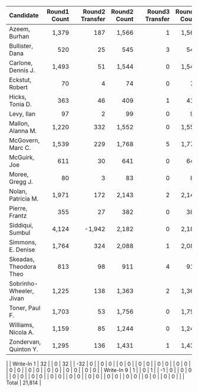 |               Candidate | Round1 Count |   | Round2 Transfer | Round2 Count |   | Round3 Transfer | Round3 Count |   | Round4 Transfer | Round4 Count |   | Round5 Transfer | Round5 Count |   | Round6 Transfer | Round6 Count |   | Round7 Transfer | Round7 Count |   | Round8 Transfer | Round8 Count |   | Round9 Transfer | Round9 Count |   | Round10 Transfer | Round10 Count |   | Round11 Transfer | Round11 Count |   | Round12 Transfer | Round12 Count |   | Round13 Transfer | Round13 Count |
|:------------------------|-------------:|--:|----------------:|-------------:|--:|----------------:|-------------:|--:|----------------:|-------------:|--:|----------------:|-------------:|--:|----------------:|-------------:|--:|----------------:|-------------:|--:|----------------:|-------------:|--:|----------------:|-------------:|--:|-----------------:|--------------:|--:|-----------------:|--------------:|--:|-----------------:|--------------:|--:|-----------------:|--------------:|
|           Azeem, Burhan |        1,379 |   |             187 |        1,566 |   |               1 |        1,567 |   |               2 |        1,569 |   |               1 |        1,570 |   |               4 |        1,574 |   |              15 |        1,589 |   |              54 |        1,643 |   |             100 |        1,743 |   |               67 |         1,810 |   |              145 |         1,955 |   |              153 |         2,108 |   |               74 |         2,182 |
|         Bullister, Dana |          520 |   |              25 |          545 |   |               3 |          548 |   |              10 |          558 |   |               3 |          561 |   |              13 |          574 |   |               8 |          582 |   |              17 |          599 |   |            -599 |            0 |   |                0 |             0 |   |                0 |             0 |   |                0 |             0 |   |                0 |             0 |
|      Carlone, Dennis J. |        1,493 |   |              51 |        1,544 |   |               0 |        1,544 |   |               6 |        1,550 |   |               4 |        1,554 |   |               6 |        1,560 |   |               9 |        1,569 |   |              11 |        1,580 |   |              83 |        1,663 |   |               39 |         1,702 |   |               60 |         1,762 |   |              420 |         2,182 |   |                0 |         2,182 |
|         Eckstut, Robert |           70 |   |               4 |           74 |   |               0 |           74 |   |             -74 |            0 |   |               0 |            0 |   |               0 |            0 |   |               0 |            0 |   |               0 |            0 |   |               0 |            0 |   |                0 |             0 |   |                0 |             0 |   |                0 |             0 |   |                0 |             0 |
|         Hicks, Tonia D. |          363 |   |              46 |          409 |   |               1 |          410 |   |               9 |          419 |   |               1 |          420 |   |               5 |          425 |   |              24 |          449 |   |            -449 |            0 |   |               0 |            0 |   |                0 |             0 |   |                0 |             0 |   |                0 |             0 |   |                0 |             0 |
|              Levy, Ilan |           97 |   |               2 |           99 |   |               0 |           99 |   |               2 |          101 |   |               2 |          103 |   |            -103 |            0 |   |               0 |            0 |   |               0 |            0 |   |               0 |            0 |   |                0 |             0 |   |                0 |             0 |   |                0 |             0 |   |                0 |             0 |
|       Mallon, Alanna M. |        1,220 |   |             332 |        1,552 |   |               0 |        1,552 |   |               4 |        1,556 |   |               6 |        1,562 |   |               5 |        1,567 |   |              31 |        1,598 |   |              43 |        1,641 |   |              72 |        1,713 |   |               92 |         1,805 |   |              109 |         1,914 |   |              169 |         2,083 |   |               99 |         2,182 |
|       McGovern, Marc C. |        1,539 |   |             229 |        1,768 |   |               5 |        1,773 |   |               3 |        1,776 |   |               9 |        1,785 |   |               5 |        1,790 |   |              44 |        1,834 |   |              21 |        1,855 |   |              32 |        1,887 |   |               86 |         1,973 |   |               82 |         2,055 |   |              127 |         2,182 |   |                0 |         2,182 |
|            McGuirk, Joe |          611 |   |              30 |          641 |   |               0 |          641 |   |               4 |          645 |   |              14 |          659 |   |               6 |          665 |   |              17 |          682 |   |              14 |          696 |   |              31 |          727 |   |             -727 |             0 |   |                0 |             0 |   |                0 |             0 |   |                0 |             0 |
|         Moree, Gregg J. |           80 |   |               3 |           83 |   |               0 |           83 |   |               1 |           84 |   |             -84 |            0 |   |               0 |            0 |   |               0 |            0 |   |               0 |            0 |   |               0 |            0 |   |                0 |             0 |   |                0 |             0 |   |                0 |             0 |   |                0 |             0 |
|      Nolan, Patricia M. |        1,971 |   |             172 |        2,143 |   |               2 |        2,145 |   |               6 |        2,151 |   |               8 |        2,159 |   |               8 |        2,167 |   |              11 |        2,178 |   |               4 |        2,182 |   |               0 |        2,182 |   |                0 |         2,182 |   |                0 |         2,182 |   |                0 |         2,182 |   |                0 |         2,182 |
|          Pierre, Frantz |          355 |   |              27 |          382 |   |               0 |          382 |   |               0 |          382 |   |               2 |          384 |   |               0 |          384 |   |            -384 |            0 |   |               0 |            0 |   |               0 |            0 |   |                0 |             0 |   |                0 |             0 |   |                0 |             0 |   |                0 |             0 |
|        Siddiqui, Sumbul |        4,124 |   |          -1,942 |        2,182 |   |               0 |        2,182 |   |               0 |        2,182 |   |               0 |        2,182 |   |               0 |        2,182 |   |               0 |        2,182 |   |               0 |        2,182 |   |               0 |        2,182 |   |                0 |         2,182 |   |                0 |         2,182 |   |                0 |         2,182 |   |                0 |         2,182 |
|      Simmons, E. Denise |        1,764 |   |             324 |        2,088 |   |               1 |        2,089 |   |               2 |        2,091 |   |               4 |        2,095 |   |               8 |        2,103 |   |              79 |        2,182 |   |               0 |        2,182 |   |               0 |        2,182 |   |                0 |         2,182 |   |                0 |         2,182 |   |                0 |         2,182 |   |                0 |         2,182 |
|  Skeadas, Theodora Theo |          813 |   |              98 |          911 |   |               4 |          915 |   |               0 |          915 |   |               2 |          917 |   |               4 |          921 |   |               7 |          928 |   |              49 |          977 |   |              69 |        1,046 |   |               58 |         1,104 |   |           -1,104 |             0 |   |                0 |             0 |   |                0 |             0 |
| Sobrinho-Wheeler, Jivan |        1,225 |   |             138 |        1,363 |   |               2 |        1,365 |   |               7 |        1,372 |   |               1 |        1,373 |   |               4 |        1,377 |   |               3 |        1,380 |   |              49 |        1,429 |   |              46 |        1,475 |   |               59 |         1,534 |   |              187 |         1,721 |   |              177 |         1,898 |   |           -1,898 |             0 |
|          Toner, Paul F. |        1,703 |   |              53 |        1,756 |   |               0 |        1,756 |   |               3 |        1,759 |   |              12 |        1,771 |   |               5 |        1,776 |   |              16 |        1,792 |   |               9 |        1,801 |   |              12 |        1,813 |   |              139 |         1,952 |   |               60 |         2,012 |   |               84 |         2,096 |   |               86 |         2,182 |
|     Williams, Nicola A. |        1,159 |   |              85 |        1,244 |   |               0 |        1,244 |   |               1 |        1,245 |   |               4 |        1,249 |   |               9 |        1,258 |   |              41 |        1,299 |   |              95 |        1,394 |   |              68 |        1,462 |   |               35 |         1,497 |   |              193 |         1,690 |   |           -1,690 |             0 |   |                0 |             0 |
|   Zondervan, Quinton Y. |        1,295 |   |             136 |        1,431 |   |               1 |        1,432 |   |               4 |        1,436 |   |               0 |        1,436 |   |               7 |        1,443 |   |              14 |        1,457 |   |              45 |        1,502 |   |              47 |        1,549 |   |               43 |         1,592 |   |              185 |         1,777 |   |              335 |         2,112 |   |               70 |         2,182 |
|
|              Write-In 1 |           32 |   |               0 |           32 |   |             -32 |            0 |   |               0 |            0 |   |               0 |            0 |   |               0 |            0 |   |               0 |            0 |   |               0 |            0 |   |               0 |            0 |   |                0 |             0 |   |                0 |             0 |   |                0 |             0 |   |                0 |             0 |
|              Write-In 9 |            1 |   |               0 |            1 |   |              -1 |            0 |   |               0 |            0 |   |               0 |            0 |   |               0 |            0 |   |               0 |            0 |   |               0 |            0 |   |               0 |            0 |   |                0 |             0 |   |                0 |             0 |   |                0 |             0 |   |                0 |             0 |
|
|                   Total |       21,814 |
